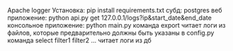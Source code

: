 Apache logger
Установка: pip install requirements.txt
субд:
  postgres
веб приложение: 
  python api.py
  get 127.0.0.1/logs?ip&start_date&end_date
консольное приложение:
  python main.py
  команда export читает логи из файлов, которые предварительно должны быть указаны в config.py
  команда select filter1 filter2 ... читает логи из дб
